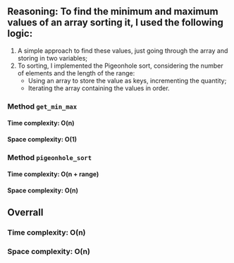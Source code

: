 ## Reasoning: To find the minimum and maximum values of an array sorting it, I used the following logic:
1. A simple approach to find these values, just going through the array and storing in two variables;
2. To sorting, I implemented the Pigeonhole sort, considering the number of elements and the length of the range:
    - Using an array to store the value as keys, incrementing the quantity;
    - Iterating the array containing the values in order.

### Method `get_min_max`

#### Time complexity: O(n)
#### Space complexity: O(1)

### Method `pigeonhole_sort`

#### Time complexity: O(n + range)
#### Space complexity: O(n)

## Overrall

### Time complexity: O(n)
### Space complexity: O(n)